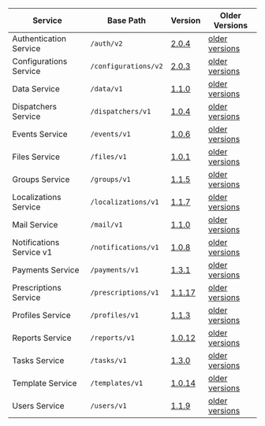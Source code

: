 | Service | Base Path | Version | Older Versions |
| ----| ---- | ---- | ---- |
| Authentication Service | `/auth/v2` | [2.0.4](https://swagger.extrahorizon.com/swagger-ui/index.html?url=https://swagger.extrahorizon.com/auth-service/2.0.4/openapi.yaml) | [older versions](https://swagger.extrahorizon.com/listing/?service=auth-service) |
| Configurations Service | `/configurations/v2` | [2.0.3](https://swagger.extrahorizon.com/swagger-ui/index.html?url=https://swagger.extrahorizon.com/configurations-service/2.0.3/openapi.yaml) | [older versions](https://swagger.extrahorizon.com/listing/?service=configurations-service) |
| Data Service | `/data/v1` | [1.1.0](https://swagger.extrahorizon.com/swagger-ui/index.html?url=https://swagger.extrahorizon.com/data-service/1.1.0/openapi.yaml) | [older versions](https://swagger.extrahorizon.com/listing/?service=data-service) |
| Dispatchers Service | `/dispatchers/v1` | [1.0.4](https://swagger.extrahorizon.com/swagger-ui/index.html?url=https://swagger.extrahorizon.com/dispatchers-service/1.0.4/openapi.yaml) | [older versions](https://swagger.extrahorizon.com/listing/?service=dispatchers-service) |
| Events Service | `/events/v1` | [1.0.6](https://swagger.extrahorizon.com/swagger-ui/index.html?url=https://swagger.extrahorizon.com/events-service/1.0.6/openapi.yaml) | [older versions](https://swagger.extrahorizon.com/listing/?service=events-service) |
| Files Service | `/files/v1` | [1.0.1](https://swagger.extrahorizon.com/swagger-ui/index.html?url=https://swagger.extrahorizon.com/files-service/1.0.1/openapi.yaml) | [older versions](https://swagger.extrahorizon.com/listing/?service=files-service) |
| Groups Service | `/groups/v1` | [1.1.5](https://swagger.extrahorizon.com/swagger-ui/index.html?url=https://swagger.extrahorizon.com/groups-service/1.1.5/openapi.yaml) | [older versions](https://swagger.extrahorizon.com/listing/?service=groups-service) |
| Localizations Service | `/localizations/v1` | [1.1.7](https://swagger.extrahorizon.com/swagger-ui/index.html?url=https://swagger.extrahorizon.com/localizations-service/1.1.7/openapi.yaml) | [older versions](https://swagger.extrahorizon.com/listing/?service=localizations-service) |
| Mail Service | `/mail/v1` | [1.1.0](https://swagger.extrahorizon.com/swagger-ui/index.html?url=https://swagger.extrahorizon.com/mail-service/1.1.0/openapi.yaml) | [older versions](https://swagger.extrahorizon.com/listing/?service=mail-service) |
| Notifications Service v1 | `/notifications/v1` | [1.0.8](https://swagger.extrahorizon.com/swagger-ui/index.html?url=https://swagger.extrahorizon.com/notifications-service/1.0.8/openapi.yaml) | [older versions](https://swagger.extrahorizon.com/listing/?service=notifications-service) |
| Payments Service | `/payments/v1` | [1.3.1](https://swagger.extrahorizon.com/swagger-ui/index.html?url=https://swagger.extrahorizon.com/payments-service/1.3.1/openapi.yaml) | [older versions](https://swagger.extrahorizon.com/listing/?service=payments-service) |
| Prescriptions Service | `/prescriptions/v1` | [1.1.17](https://swagger.extrahorizon.com/swagger-ui/index.html?url=https://swagger.extrahorizon.com/prescriptions-service/1.1.17/openapi.yaml) | [older versions](https://swagger.extrahorizon.com/listing/?service=prescriptions-service) |
| Profiles Service | `/profiles/v1` | [1.1.3](https://swagger.extrahorizon.com/swagger-ui/index.html?url=https://swagger.extrahorizon.com/profiles-service/1.1.3/openapi.yaml) | [older versions](https://swagger.extrahorizon.com/listing/?service=profiles-service) |
| Reports Service | `/reports/v1` | [1.0.12](https://swagger.extrahorizon.com/swagger-ui/index.html?url=https://swagger.extrahorizon.com/reports-service/1.0.12/openapi.yaml) | [older versions](https://swagger.extrahorizon.com/listing/?service=reports-service) |
| Tasks Service | `/tasks/v1` | [1.3.0](https://swagger.extrahorizon.com/swagger-ui/index.html?url=https://swagger.extrahorizon.com/tasks-service/1.3.0/openapi.yaml) | [older versions](https://swagger.extrahorizon.com/listing/?service=tasks-service) |
| Template Service | `/templates/v1` | [1.0.14](https://swagger.extrahorizon.com/swagger-ui/index.html?url=https://swagger.extrahorizon.com/templates-service/1.0.14/openapi.yaml) | [older versions](https://swagger.extrahorizon.com/listing/?service=templates-service) |
| Users Service | `/users/v1` | [1.1.9](https://swagger.extrahorizon.com/swagger-ui/index.html?url=https://swagger.extrahorizon.com/users-service/1.1.9/openapi.yaml) | [older versions](https://swagger.extrahorizon.com/listing/?service=users-service) |
